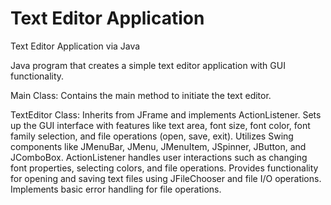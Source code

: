 # Text Editor Application
Text Editor Application via Java

Java program that creates a simple text editor application with GUI functionality.

Main Class: Contains the main method to initiate the text editor.

TextEditor Class:
Inherits from JFrame and implements ActionListener.
Sets up the GUI interface with features like text area, font size, font color, font family selection, and file operations (open, save, exit).
Utilizes Swing components like JMenuBar, JMenu, JMenuItem, JSpinner, JButton, and JComboBox.
ActionListener handles user interactions such as changing font properties, selecting colors, and file operations.
Provides functionality for opening and saving text files using JFileChooser and file I/O operations.
Implements basic error handling for file operations.
